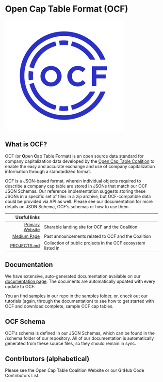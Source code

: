 # Open Cap Table Format (OCF)

![](./images/ocf_mark.png)

## What is OCF?

OCF (or **O**pen **C**ap Table **F**ormat) is an open source data standard for company
capitalization data developed by the [Open Cap Table Coalition](https://opencaptablecoalition.com)
to enable the easy and accurate exchange and use of company capitalization information through a
standardized format.

OCF is a JSON-based format, wherein individual objects required to describe a company cap table are
stored in JSONs that match our OCF JSON Schemas. Our reference implementation suggests storing these
JSONs in a specific set of files in a zip archive, but OCF-compatible data could be provided via API
as well. Please see our documentation for more details on JSON Schema, OCF's schemas or how to use
them.

|                                              Useful links |                                                              |
| --------------------------------------------------------: | ------------------------------------------------------------ |
| [Primary Website](https://www.opencaptablecoalition.com/) | Sharable landing site for OCF and the Coalition              |
|           [Medium Page](https://medium.com/@opencaptable) | Past announcements related to OCF and the Coalition          |
|                          [PROJECTS.md](/docs/PROJECTS.md) | Collection of public projects in the OCF ecosystem listed in |

## Documentation

We have extensive, auto-generated documentation available on our
[documentation page](https://open-cap-table-coalition.github.io/Open-Cap-Format-OCF/). The documents
are automatically updated with every update to OCF.

You an find samples in our repo in the samples folder, or, check out our tutorials (again, through
the documentation) to see how to get started with OCF and download complete, sample OCF cap tables.

## OCF Schema

OCF's schema is defined in our JSON Schemas, which can be found in the /schema folder of our
repository. All of our documentation is automatically generated from these source files, so they
should remain in sync.

## Contributors (alphabetical)

Please see the Open Cap Table Coalition Website or our GitHub Code Contributors List.
